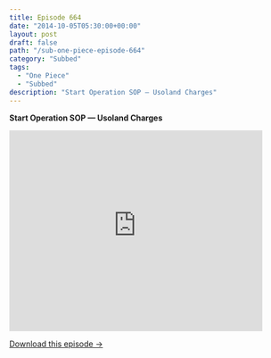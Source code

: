 ```yaml
---
title: Episode 664
date: "2014-10-05T05:30:00+00:00"
layout: post
draft: false
path: "/sub-one-piece-episode-664"
category: "Subbed"
tags:
  - "One Piece"
  - "Subbed"
description: "Start Operation SOP — Usoland Charges"
---
```


**Start Operation SOP — Usoland Charges**

<iframe width="640" height="360" src="https://www.rapidvideo.com/e/G6FRPG8H4Q" frameborder="0" marginwidth=0 marginheight=0 scrolling=no allowfullscreen style="max-width:90%;"></iframe>

<a href="http://ouo.io/qs/eCodkFEQ?s=https://www.rapidvideo.com/d/G6FRPG8H4Q" class="styled_a">Download this episode →</a>

